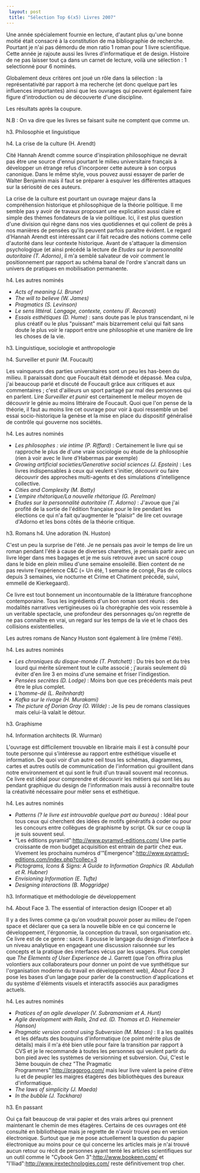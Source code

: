 ```yaml
---
 layout: post
 title: "Sélection Top 6(x5) Livres 2007"
---
```


Une année spécialement fournie en lecture, d'autant plus qu'une bonne moitié était consacré à la constitution de ma bibliographie de recherche. Pourtant je n'ai pas démordu de mon ratio 1 roman pour 1 livre scientifique. Cette année je rajoute aussi les livres d'informatique et de design. Histoire de ne pas laisser tout ça dans un carnet de lecture, voilà une sélection : 1 selectionné pour 6 nominés.

Globalement deux critères ont joué un rôle dans la sélection : la représentativité par rapport à ma recherche (et donc quelque part les influences importantes) ainsi que les ouvrages qui peuvent également faire figure d'introduction ou de découverte d'une discipline.

Les résultats après la coupure.

N.B : On va dire que les livres se faisant suite ne comptent que comme un.

h3. Philosophie et linguistique

h4. La crise de la culture (H. Arendt)

Cité Hannah Arendt comme source d'inspiration philosophique ne devrait pas être une source d'ennui pourtant le milieu universitaire français à développer un étrange refus d'incorporer cette auteure à son corpus canonique. Dans le même style, vous pouvez aussi essayer de parler de Walter Benjamin mais il faut se préparer à esquiver les différentes attaques sur la sériosité de ces auteurs.

La crise de la culture est pourtant un ouvrage majeur dans la compréhension historique et philosophique de la théorie politique. Il me semble pas y avoir de travaux proposant une explication aussi claire et simple des thèmes fondateurs de la vie politique. Ici, il est plus question d'une division qui règne dans nos vies quotidiennes et qui collent de près à nos manières de pensées qu'ils peuvent parfois paraître évident. Le regard d'Hannah Arendt est intéressant car il fait recadre des notions comme celle d'autorité dans leur contexte historique. Avant de s'attaquer la dimension psychologique (et ainsi précédé la lecture de *Etudes sur la personnalité autoritaire (T. Adorno)*, il m'a semblé salvateur de voir comment le positionnement par rapport au schéma banal de l'ordre s'ancrait dans un univers de pratiques en mobilisation permanente.

h4. Les autres nominés

* *Acts of meaning (J. Bruner)*
* *The will to believe (W. James)*
* *Pragmatics (S. Levinson)*
* *Le sens littéral. Langage, contexte, contenu (F. Recanati)*
* *Essais esthétiques (D. Hume)* : sans doute pas le plus transcendant, ni le plus créatif ou le plus "puissant" mais bizarrement celui qui fait sans doute le plus voir le rapport entre une philosophie et une manière de lire les choses de la vie.

h3. Linguistique, sociologie et anthropologie

h4. Surveiller et punir (M. Foucault)

Les vainqueurs des parties universitaires sont un peu les has-been du milieu. Il paraissait donc que Foucault était démodé et dépassé. Mea culpa, j'ai beaucoup parlé et discuté de Foucault grâce aux critiques et aux commentaires ; c'est d'ailleurs un sport partagé par mal des personnes qui en parlent. Lire *Surveiller et punir* est certainement le meileur moyen de découvrir le génie au moins littéraire de Foucault. Quoi que l'on pense de la théorie, il faut au moins lire cet ouvrage pour voir à quoi ressemble un bel essai socio-historique la genèse et la mise en place du dispositif généralisé de contrôle qui gouverne nos sociétés.

h4. Les autres nominés

* *Les philosophes : vie intime (P. Riffard)* : Certainement le livre qui se rapproche le plus de d'une vraie sociologie ou étude de la philosophie (rien à voir avec le livre d'Habermas par exemple)
* *Growing artificial societies/Generative social sciences (J. Epstein)* : Les livres indispensables à ceux qui veulent s'initier, découvrir ou faire découvrir des approches multi-agents et des simulations d'intelligence collective.
* *Cities and Complexity (M. Batty)*
* *L'empire rhétorique/La nouvelle rhétorique (G. Perelman)*
* *Etudes sur la personnalité autoritaire (T. Adorno)* : J'avoue que j'ai profité de la sortie de l'édition française pour le lire pendant les élections ce qui n'a fait qu'augmenter le "plaisir" de lire cet ouvrage d'Adorno et les bons côtés de la théorie critique.

h3. Romans
h4. Une adoration (N. Huston)

C'est un peu la surprise de l'été. Je ne pensais pas avoir le temps de lire un roman pendant l'été à cause de diverses charettes, je pensais partir avec un livre léger dans mes bagages et je me suis retrouvé avec un sacré coup dans le bide en plein milieu d'une semaine ensoleillé. Bien content de ne pas revivre l'expérience C&amp;C (= Un été, 1 semaine de congé, Pas de colocs depuis 3 semaines, vie nocturne et Crime et Chatiment précédé, suivi, emmellé de Kierkegaard).

Ce livre est tout bonnement un incontournable de la littérature francophone contemporaine. Tous les ingrédients d'un bon roman sont réunis : des modalités narratives vertigineuses où la chorégraphie des voix ressemble à un veritable spectacle, une profondeur des personnages qu'on regrette de ne pas connaître en vrai, un regard sur les temps de la vie et le chaos des collisions existentielles.

Les autres romans de Nancy Huston sont également à lire (même l'été).

h4. Les autres nominés

* *Les chroniques du disque-monde (T. Pratchett)* : Du très bon et du très lourd qui mérite sûrement tout le culte associé ; j'aurais seulement dû éviter d'en lire 3 en moins d'une semaine et friser l'indigestion.
* *Pensées secrètes (D. Lodge)* : Moins bon que ces précédents mais peut être le plus complet.
* *L'homme-dé (L. Reihnhardt)*
* *Kafka sur le rivage (H. Murakami)*
* *The picture of Dorian Gray (O. Wilde)* : Je lis peu de romans classiques mais celui-là valait le détour.

h3. Graphisme

h4. Information architects (R. Wurman)

L'ouvrage est difficilement trouvable en librairie mais il est à consulté pour toute personne qui s'intéresse au rapport entre esthétique visuelle et information. De quoi voir d'un autre oeil tous les schémas, diagrammes, cartes et autres outils de communication de l'information qui grouillent dans notre environnement et qui sont le fruit d'un travail souvent mal reconnus. Ce livre est idéal pour comprendre et découvrir les métiers qui sont liés au pendant graphique du design de l'information mais aussi à reconnaître toute la créativité nécessaire pour mêler sens et esthétique.

h4. Les autres nominés

* *Patterns (? le livre est introuvable quelque part au bureau)* : Idéal pour tous ceux qui cherchent des idées de motifs génératifs à coder ou pour les concours entre collègues de graphisme by script. Ok sur ce coup là je suis souvent seul.
* "Les éditions pyramid":http://www.pyramyd-editions.com/ Une partie croissante de mon budget acquisition est entrain de partir chez eux. Vivement les prochains numéros d'"Emergence":http://www.pyramyd-editions.com/index.php?collec=3
* *Pictograms, Icons &amp; Signs: A Guide to Information Graphics (R. Abdullah et R. Hubner)*
* *Envisioning Information (E. Tufte)*
* *Designing interactions (B. Moggridge)*

h3. Informatique et méthodologie de développement

h4. About Face 3. The essential of interaction design (Cooper et al)

Il y a des livres comme ça qu'on voudrait pouvoir poser au milieu de l'open space et déclarer que ça sera la nouvelle bible en ce qui concerne le développement, l'érgonomie, la conception du travail, son organisation etc. Ce livre est de ce genre : sacré. Il pousse le langage du design d'interface à un niveau analytique en engageant une discussion raisonnée sur les concepts et la pratique des interfaces vécus par les usagers. Plus complet que *The Elements of User Experience* de J. Garrett (que l'on offrira plus volontiers aux collaborateurs pour donner un point de vue synthétique sur l'organisation moderne du travail en développement web), *About Face 3* pose les bases d'un langage pour parler de la construction d'applications et du système d'éléments visuels et interactifs associés aux paradigmes actuels.

h4. Les autres nominés

* *Pratices of an agile developer (V. Subramaniam et A. Hunt)*
* *Agile development with Rails, 2nd ed. (D. Thomas et D. Heinemeier Hanson)*
* *Pragmatic version control using Subversion (M. Mason)* : Il a les qualités et les défauts des bouquins d'informatique (ce point mérite plus de détails) mais il m'a été bien utile pour faire la transition par rapport à CVS et je le recommande à toutes les personnes qui veulent partir du bon pied avec les systèmes de versionning et subversion. Oui, C'est le 3ème bouquin de chez "The Pragmatic Programmers":http://pragprog.com/ mais leur livre valent la peine d'être lu et de peupler les maigres étagères des bibliothèques des bureaux d'informatique.
* *The laws of simplicity (J. Maeda)*
* *In the bubble (J. Tackhara)*

h3. En passant

Oui ça fait beaucoup de vrai papier et des vrais arbres qui prennent maintenant le chemin de mes étagères. Certains de ces ouvrages ont été consulté en bibliothèque mais je regrette de n'avoir trouvé peu en version électronique. Surtout que je me pose actuellement la question du papier électronique au moins pour ce qui concerne les articles mais je n'ai trouvé aucun retour ou récit de personnes ayant tenté les articles scientifiques sur un outil comme le "Cybook Gen 3":http://www.bookeen.com/ et "l'Iliad":http://www.irextechnologies.com/ reste définitivement trop cher.
